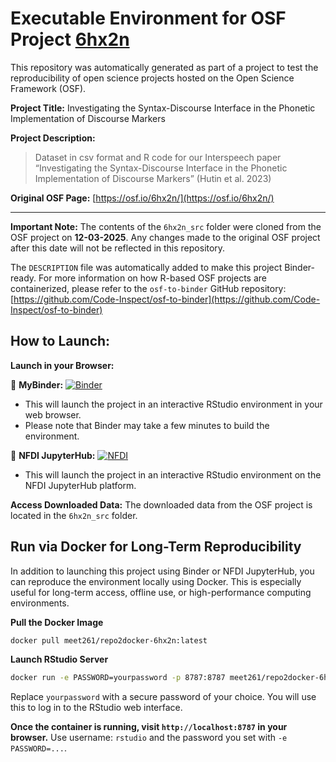 # Executable Environment for OSF Project [6hx2n](https://osf.io/6hx2n/)

This repository was automatically generated as part of a project to test the reproducibility of open science projects hosted on the Open Science Framework (OSF).

**Project Title:** Investigating the Syntax-Discourse Interface in the Phonetic Implementation of Discourse Markers

**Project Description:**
> Dataset in csv format and R code for our Interspeech paper “Investigating the Syntax-Discourse Interface in the Phonetic Implementation of Discourse Markers” (Hutin et al. 2023)

**Original OSF Page:** [https://osf.io/6hx2n/](https://osf.io/6hx2n/)

---

**Important Note:** The contents of the `6hx2n_src` folder were cloned from the OSF project on **12-03-2025**. Any changes made to the original OSF project after this date will not be reflected in this repository.

The `DESCRIPTION` file was automatically added to make this project Binder-ready. For more information on how R-based OSF projects are containerized, please refer to the `osf-to-binder` GitHub repository: [https://github.com/Code-Inspect/osf-to-binder](https://github.com/Code-Inspect/osf-to-binder)

## How to Launch:

**Launch in your Browser:**

🚀 **MyBinder:** [![Binder](https://mybinder.org/badge_logo.svg)](https://mybinder.org/v2/gh/code-inspect-binder/osf_6hx2n/HEAD?urlpath=rstudio)

   * This will launch the project in an interactive RStudio environment in your web browser.
   * Please note that Binder may take a few minutes to build the environment.

🚀 **NFDI JupyterHub:** [![NFDI](https://nfdi-jupyter.de/images/nfdi_badge.svg)](https://hub.nfdi-jupyter.de/r2d/gh/code-inspect-binder/osf_6hx2n/HEAD?urlpath=rstudio)

   * This will launch the project in an interactive RStudio environment on the NFDI JupyterHub platform.

**Access Downloaded Data:**
The downloaded data from the OSF project is located in the `6hx2n_src` folder.

## Run via Docker for Long-Term Reproducibility

In addition to launching this project using Binder or NFDI JupyterHub, you can reproduce the environment locally using Docker. This is especially useful for long-term access, offline use, or high-performance computing environments.

**Pull the Docker Image**

```bash
docker pull meet261/repo2docker-6hx2n:latest
```

**Launch RStudio Server**

```bash
docker run -e PASSWORD=yourpassword -p 8787:8787 meet261/repo2docker-6hx2n
```
Replace `yourpassword` with a secure password of your choice. You will use this to log in to the RStudio web interface.

**Once the container is running, visit `http://localhost:8787` in your browser.**
Use username: `rstudio` and the password you set with `-e PASSWORD=...`.
